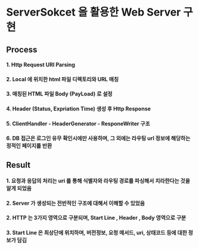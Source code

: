 # ServerSokcet 을 활용한 Web Server 구현
## Process
#### 1. Http Request URI Parsing
#### 2. Local 에 위치한 html 파일 디렉토리와 URL 매칭
#### 3. 매칭된 HTML 파일 Body (PayLoad) 로 설정
#### 4. Header (Status, Expriation Time) 생성 후 Http Response
#### 5. ClientHandler - HeaderGenerator - ResponeWriter 구조
#### 6. DB 접근은 로그인 유무 확인시에만 사용하며, 그 외에는 라우팅 url 정보에 해당하는 정적인 페이지를 반환
## Result
#### 1. 요청과 응답의 처리는 uri 를 통해 식별자와 라우팅 경로를 파싱해서 치라한다는 것을 알게 되었음
#### 2. Server 가 생성되는 전반적인 구조에 대해서 이해할 수 있었음
#### 2. HTTP 는 3가지 영역으로 구분되며, Start Line , Header , Body 영역으로 구분
#### 3. Start Line 은 최상단에 위치하며, 버전정보, 요청 메서드, uri, 상태코드 등에 대한 정보가 담김
